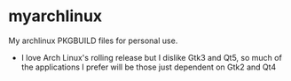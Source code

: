 # myarchlinux

My archlinux PKGBUILD files for personal use.

* I love Arch Linux's rolling release but I dislike Gtk3 and Qt5, so much of the applications I prefer will be those just  dependent on Gtk2 and Qt4
